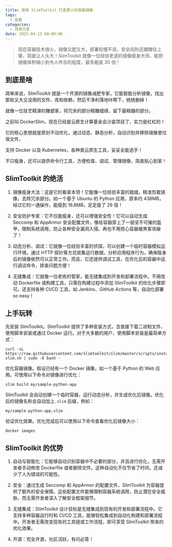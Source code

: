 ```yaml
---
title: 使用 SlimToolkit 打造更小的容器镜像
tags:
  - 容器
categories:
  - 资源分享
date: 2025-04-13 00:00:00
---
```


> 现在容器技术很火，镜像又肥又大，部署较慢不说，安全风险还蹭蹭往上窜，简直让人头大！SlimToolkit 就像一位经验老道的镜像瘦身大师，能把镜像体积缩小到令人咋舌的程度，最多能瘦 30 倍！

<!-- more -->

## 到底是啥

简单来说，SlimToolkit 就是一个开源的镜像减肥专家，它能智能分析镜像，找出那些又大又没用的文件、库和依赖，然后干净利落地咔嚓下，统统删掉！

就像一位技艺精湛的雕塑家，将冗余的部分精雕细琢，留下最精髓的部分。

之前叫 DockerSlim，现在已经是云原生计算基金会沙盒项目了，实力是杠杠的！

它的核心思想就是原封不动优化，通过动态、静态分析，自动识别并移除镜像里垃圾文件。

支持 Docker 以及 Kubernetes，各种类云原生工具，妥妥全能选手！

不只瘦身，还可以提供命令行工具，方便检查、调试、管理镜像，简直贴心到家！

## SlimToolkit 的绝活

1. 镜像瘦身大法：这是它的看家本领！它能像一位经验丰富的裁缝，精准剪裁镜像，去除冗余部分。如一个基于 Ubuntu 的 Python 应用，原本约 438MB，经过它的一通操作，能瘦到 16.8MB，足足瘦了 26 倍！

2. 安全防护专家：它不仅能瘦身，还可以增强安全性！它可以自动生成 Seccomp 和 AppArmor 安全配置文件，像给容器穿上了一层坚不可摧的盔甲，限制系统调用，防止各种安全漏洞入侵。再也不用担心容器被黑客攻破了！

3. 动态分析、调试：它就像一位经验丰富的侦探，可以创建一个临时容器模拟运行环境，通过 HTTP 探针等方式收集运行数据，分析应用程序行为，确保瘦身后的镜像依然可以正常工作。而且，它还提供调试工具，在优化后的容器中运行调试命令，排查问题方便！

4. 无缝集成：它就像一位老练的管家，能无缝集成到开发和部署流程中。不用改动 Dockerfile 或构建工具，只需在构建过程中添加 SlimToolkit 的优化步骤即可。还支持各种 CI/CD 工具，如 Jenkins、GitHub Actions 等，自动化部署 so easy！

## 上手玩转

先安装 SlimToolkit。SlimToolkit 提供了多种安装方式，含直接下载二进制文件、使用脚本安装或通过 Docker 运行。对于大多数的用户，使用脚本安装是最简单方式：

```
curl -sL https://raw.githubusercontent.com/slimtoolkit/slim/master/scripts/install-slim.sh | sudo -E bash -
```

优化容器镜像。假设已经有一个 Docker 镜像，如一个基于 Python 的 Web 应用。可使用以下命令对镜像进行优化：

```
slim build my/sample-python-app
```

SlimToolkit 会自动创建一个临时容器，运行动态分析，并生成优化后镜像。优化后的镜像名称会自动加上`.slim` 后缀，例如：

```
my/sample-python-app.slim
```

验证优化效果。优化完成后可以使用以下命令查看优化后镜像大小：

```
docker images
```

## SlimToolkit 的优势

1. 自动与智能化：它能够自动识别容器中不必要的部分，并且进行优化，无需开发者手动修改 Dockerfile 或者删除文件。这种自动化不仅节省了时间，还减少了人为错误的可能性。

2. 安全：通过生成 Seccomp 和 AppArmor 的配置文件，SlimToolkit 为容器提供了额外的安全保障。这些配置文件能够限制容器系统调用，防止潜在安全威胁，而无需开发者深入了解安全框架细节。

3. 无缝集成：SlimToolkit 设计目标是无缝集成到现有的开发和部署流程中。它支持多种容器运行时和 CI/CD 工具，能够轻松集成到自动化构建和部署流程中。开发者无需改变现有的工具链或工作流程，即可享受 SlimToolkit 带来的优化效果。

4. 开源：完全开源，社区活跃，有问必答！